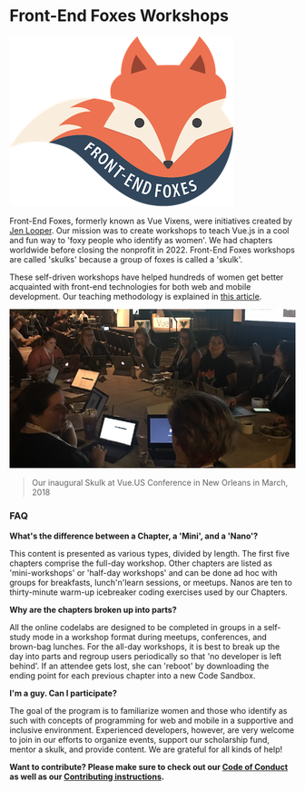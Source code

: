 
# Front-End Foxes Workshops

![Front-End Foxes](./src/workshops/images/logo.png)

Front-End Foxes, formerly known as Vue Vixens, were initiatives created by [Jen Looper](https://jenlooper.com). Our mission was to create workshops to teach Vue.js in a cool and fun way to 'foxy people who identify as women'. We had chapters worldwide before closing the nonprofit in 2022. Front-End Foxes workshops are called 'skulks' because a group of foxes is called a 'skulk'.

These self-driven workshops have helped hundreds of women get better acquainted with front-end technologies for both web and mobile development. Our teaching methodology is explained in [this article](https://dev.to/frontendfoxes/the-way-of-the-fox-the-vue-vixens-curriculum-290).

![inaugural skulk in New Orleans](./src/workshops/images/inaugural_skulk.jpg)

> Our inaugural Skulk at Vue.US Conference in New Orleans in March, 2018

### FAQ

**What's the difference between a Chapter, a 'Mini', and a 'Nano'?**

This content is presented as various types, divided by length. The first five chapters comprise the full-day workshop. Other chapters are listed as 'mini-workshops' or 'half-day workshops' and can be done ad hoc with groups for breakfasts, lunch'n'learn sessions, or meetups. Nanos are ten to thirty-minute warm-up icebreaker coding exercises used by our Chapters.

**Why are the chapters broken up into parts?**

All the online codelabs are designed to be completed in groups in a self-study mode in a workshop format during meetups, conferences, and brown-bag lunches. For the all-day workshops, it is best to break up the day into parts and regroup users periodically so that 'no developer is left behind'. If an attendee gets lost, she can 'reboot' by downloading the ending point for each previous chapter into a new Code Sandbox.

**I'm a guy. Can I participate?**

The goal of the program is to familiarize women and those who identify as such with concepts of programming for web and mobile in a supportive and inclusive environment. Experienced developers, however, are very welcome to join in our efforts to organize events, support our scholarship fund, mentor a skulk, and provide content. We are grateful for all kinds of help!

**Want to contribute? Please make sure to check out our [Code of Conduct](workshops/CODE_OF_CONDUCT.md) as well as our [Contributing instructions](contributing.md).**
